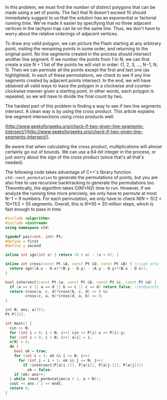 In this problem, we must find the number of distinct polygons that can be made using a set of points. 
The fact that N doesn't exceed 10 should immediately suggest to us that the solution has an exponential or 
factorial running time. We’ve made it easier by specifying that no three adjacent vertices in the tachyon trap can lie on the 
same line. Thus, we don't have to worry about the relative orderings of adjacent vertices.

To draw any valid polygon, we can picture the Flash starting at any arbitrary point, visiting the remaining points in some order, 
and returning to the original point. No line segments created in the process should intersect another line segment. 
If we number the points from 1 to N, we can first create a size N + 1 list of the points he will visit in order: {1, 2, 3, …, N−1, N, 1}. 
Then we can permute all the points except the first and last one (as highlighted). In each of these permutations, we check to see if any
line segments created by adjacent points intersect. In the end, we will have obtained all valid ways to trace the polygon in a clockwise
and counter-clockwise manner given a starting point. In other words, each polygon is repeated, so we will have to divide the final 
count by two.

The hardest part of this problem is finding a way to see if two line segments intersect. A clean way is by using the cross product. 
This article explains line segment intersections using cross products well: 

[http://www.geeksforgeeks.org/check-if-two-given-line-segments-intersect/](http://www.geeksforgeeks.org/check-if-two-given-line-segments-intersect/).

Be aware that when calculating the cross product, multiplications will almost certainly go out of bounds. 
We can use a 64-bit integer in the process, or just worry about the sign of the cross product (since that's all that's needed).

The following code takes advantage of C++'s library function ```std::next_permutation``` to generate the permutations of points, 
but you are also free to use recursive backtracking to generate the permutations too. 
Theoretically, the algorithm takes O(N!×N2) time to run. However, if we analyze the running time more precisely, 
we only have to permute at most N−1 = 9 numbers. For each permutation, we only have to check N(N + 1)/2 = 10*11/2 = 55 segments. 
Overall, this is 9!*55 ≈ 20 million steps, which is fast enough to pass in time.

```cpp
#include <algorithm>
#include <iostream>
using namespace std;

typedef pair<int, int> Pt;
#define x first
#define y second

inline int sgn(int x) { return (0 < x) - (x < 0); }

inline int cross(const Pt &A, const Pt &O, const Pt &B) { //sign only
  return sgn((A.x - O.x)*(B.y - O.y) - (A.y - O.y)*(B.x - O.x));
}

bool intersect(const Pt &a, const Pt &b, const Pt &c, const Pt &d) {
  if (a == c || a == d || b == c || c == d) return false; //endpoints
  return cross(a, c, d)*cross(b, c, d) <= 0 &&
         cross(c, a, b)*cross(d, a, b) <= 0;
}

int N, ans, a[15];
Pt P[15];

int main() {
  cin >> N;
  for (int i = 0; i < N; i++) cin >> P[i].x >> P[i].y;
  for (int i = 0; i < N; i++) a[i] = i;
  a[N] = 0;
  do {
    bool ok = true;
    for (int i = 1; ok && i <= N; i++)
      for (int j = i + 1; ok && j <= N; j++)
        if (intersect(P[a[i-1]], P[a[i]], P[a[j-1]], P[a[j]]))
          ok = false;
    if (ok) ans++;
  } while (next_permutation(a + 1, a + N));
  cout << ans / 2 << endl;
  return 0;
}
```
